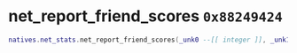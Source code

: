 # net_report_friend_scores `0x88249424`

```lua
natives.net_stats.net_report_friend_scores(_unk0 --[[ integer ]], _unk1 --[[ integer ]], _unk2 --[[ integer ]])
```